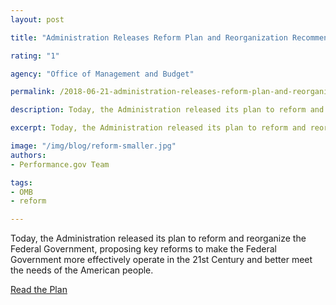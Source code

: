 ```yaml
---
layout: post

title: "Administration Releases Reform Plan and Reorganization Recommendations"

rating: "1"

agency: "Office of Management and Budget"

permalink: /2018-06-21-administration-releases-reform-plan-and-reorganization-recommnedations.md/

description: Today, the Administration released its plan to reform and reorganize the Federal Government, proposing key reforms to make the Federal Government more effectively operate in the 21st Century and better meet the needs of the American people.

excerpt: Today, the Administration released its plan to reform and reorganize the Federal Government, proposing key reforms to make the Federal Government more effectively operate in the 21st Century and better meet the needs of the American people.

image: "/img/blog/reform-smaller.jpg"
authors:
- Performance.gov Team

tags:
- OMB
- reform

---
```


Today, the Administration released its plan to reform and reorganize the Federal Government, proposing key reforms to make the Federal Government more effectively operate in the 21st Century and better meet the needs of the American people.

<a class="usa-button" href="{{ site.baseurl }}/GovReform/">Read the Plan</a>
